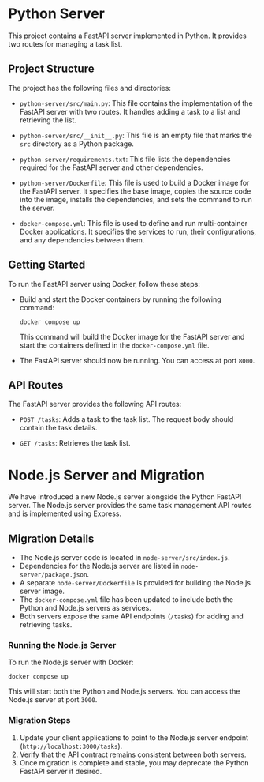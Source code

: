 # Python Server

This project contains a FastAPI server implemented in Python. It provides two routes for managing a task list.

## Project Structure

The project has the following files and directories:

- `python-server/src/main.py`: This file contains the implementation of the FastAPI server with two routes. It handles adding a task to a list and retrieving the list.

- `python-server/src/__init__.py`: This file is an empty file that marks the `src` directory as a Python package.

- `python-server/requirements.txt`: This file lists the dependencies required for the FastAPI server and other dependencies.

- `python-server/Dockerfile`: This file is used to build a Docker image for the FastAPI server. It specifies the base image, copies the source code into the image, installs the dependencies, and sets the command to run the server.

- `docker-compose.yml`: This file is used to define and run multi-container Docker applications. It specifies the services to run, their configurations, and any dependencies between them.

## Getting Started

To run the FastAPI server using Docker, follow these steps:

- Build and start the Docker containers by running the following command:

  ```shell
  docker compose up
  ```

  This command will build the Docker image for the FastAPI server and start the containers defined in the `docker-compose.yml` file.

- The FastAPI server should now be running. You can access at port `8000`.

## API Routes

The FastAPI server provides the following API routes:

- `POST /tasks`: Adds a task to the task list. The request body should contain the task details.

- `GET /tasks`: Retrieves the task list.
# Node.js Server and Migration

We have introduced a new Node.js server alongside the Python FastAPI server. The Node.js server provides the same task management API routes and is implemented using Express.

## Migration Details

- The Node.js server code is located in `node-server/src/index.js`.
- Dependencies for the Node.js server are listed in `node-server/package.json`.
- A separate `node-server/Dockerfile` is provided for building the Node.js server image.
- The `docker-compose.yml` file has been updated to include both the Python and Node.js servers as services.
- Both servers expose the same API endpoints (`/tasks`) for adding and retrieving tasks.

### Running the Node.js Server

To run the Node.js server with Docker:

```shell
docker compose up
```

This will start both the Python and Node.js servers. You can access the Node.js server at port `3000`.

### Migration Steps

1. Update your client applications to point to the Node.js server endpoint (`http://localhost:3000/tasks`).
2. Verify that the API contract remains consistent between both servers.
3. Once migration is complete and stable, you may deprecate the Python FastAPI server if desired.